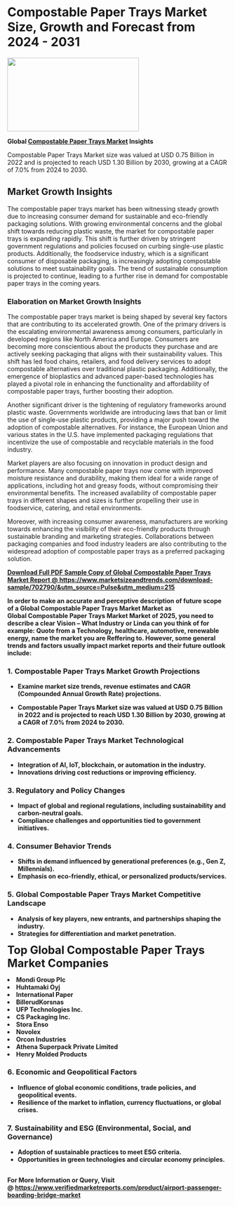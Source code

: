 <H1>Compostable Paper Trays Market Size, Growth and Forecast from 2024 - 2031</H1><img class="aligncenter size-medium wp-image-584254" src="https://thirdeyenews.in/wp-content/uploads/2024/09/Global-Market-Research-300x168.jpeg" alt="" width="300" height="168" /><p><strong>Global&nbsp;<a href="https://www.marketsizeandtrends.com/download-sample/702790/&amp;utm_source=Pulse&amp;utm_medium=215">Compostable Paper Trays Market</a> Insights</strong></p><p>Compostable Paper Trays Market size was valued at USD 0.75 Billion in 2022 and is projected to reach USD 1.30 Billion by 2030, growing at a CAGR of 7.0% from 2024 to 2030.</p><p><h2>Market Growth Insights</h2> <p>The compostable paper trays market has been witnessing steady growth due to increasing consumer demand for sustainable and eco-friendly packaging solutions. With growing environmental concerns and the global shift towards reducing plastic waste, the market for compostable paper trays is expanding rapidly. This shift is further driven by stringent government regulations and policies focused on curbing single-use plastic products. Additionally, the foodservice industry, which is a significant consumer of disposable packaging, is increasingly adopting compostable solutions to meet sustainability goals. The trend of sustainable consumption is projected to continue, leading to a further rise in demand for compostable paper trays in the coming years.</p> <p><strong><a href="#"></a></strong></p> <h3>Elaboration on Market Growth Insights</h3> <p>The compostable paper trays market is being shaped by several key factors that are contributing to its accelerated growth. One of the primary drivers is the escalating environmental awareness among consumers, particularly in developed regions like North America and Europe. Consumers are becoming more conscientious about the products they purchase and are actively seeking packaging that aligns with their sustainability values. This shift has led food chains, retailers, and food delivery services to adopt compostable alternatives over traditional plastic packaging. Additionally, the emergence of bioplastics and advanced paper-based technologies has played a pivotal role in enhancing the functionality and affordability of compostable paper trays, further boosting their adoption.</p> <p>Another significant driver is the tightening of regulatory frameworks around plastic waste. Governments worldwide are introducing laws that ban or limit the use of single-use plastic products, providing a major push toward the adoption of compostable alternatives. For instance, the European Union and various states in the U.S. have implemented packaging regulations that incentivize the use of compostable and recyclable materials in the food industry.</p> <p>Market players are also focusing on innovation in product design and performance. Many compostable paper trays now come with improved moisture resistance and durability, making them ideal for a wide range of applications, including hot and greasy foods, without compromising their environmental benefits. The increased availability of compostable paper trays in different shapes and sizes is further propelling their use in foodservice, catering, and retail environments.</p> <p>Moreover, with increasing consumer awareness, manufacturers are working towards enhancing the visibility of their eco-friendly products through sustainable branding and marketing strategies. Collaborations between packaging companies and food industry leaders are also contributing to the widespread adoption of compostable paper trays as a preferred packaging solution.</p> <p><strong><a href="#"></p><p><span class=""><strong>Download Full PDF Sample Copy of Global Compostable Paper Trays Market Report</strong> @ <a href="https://www.marketsizeandtrends.com/download-sample/702790/&amp;utm_source=Pulse&amp;utm_medium=215" target="_blank">https://www.marketsizeandtrends.com/download-sample/702790/&amp;utm_source=Pulse&amp;utm_medium=215</a></span></p><p>In order to make an accurate and perceptive description of future scope of a Global&nbsp;Compostable Paper Trays Market Market as Global&nbsp;Compostable Paper Trays Market Market of 2025, you need to describe a clear Vision &ndash; What Industry or Linda can you think of for example: Quote from a Technology, healthcare, automotive, renewable energy, name the market you are Reffering to. However, some general trends and factors usually impact market reports and their future outlook include:</p><h3>1.&nbsp;<strong>Compostable Paper Trays Market Growth Projections</strong></h3><ul><li>Examine market size trends, revenue estimates and CAGR (Compounded Annual Growth Rate) projections.</li><li><p>Compostable Paper Trays Market size was valued at USD 0.75 Billion in 2022 and is projected to reach USD 1.30 Billion by 2030, growing at a CAGR of 7.0% from 2024 to 2030.</p></li></ul><h3>2.&nbsp;<strong>Compostable Paper Trays Market Technological Advancements</strong></h3><ul><li>Integration of AI, IoT, blockchain, or automation in the industry.</li><li>Innovations driving cost reductions or improving efficiency.</li></ul><h3>3.&nbsp;<strong>Regulatory and Policy Changes</strong></h3><ul><li>Impact of global and regional regulations, including sustainability and carbon-neutral goals.</li><li>Compliance challenges and opportunities tied to government initiatives.</li></ul><h3>4.&nbsp;<strong>Consumer Behavior Trends</strong></h3><ul><li>Shifts in demand influenced by generational preferences (e.g., Gen Z, Millennials).</li><li>Emphasis on eco-friendly, ethical, or personalized products/services.</li></ul><h3>5.&nbsp;<strong>Global Compostable Paper Trays Market Competitive Landscape</strong></h3><ul><li>Analysis of key players, new entrants, and partnerships shaping the industry.</li><li>Strategies for differentiation and market penetration.</li></ul><p data-pm-slice="1 1 []"><span style="color: inherit; font-family: inherit; font-size: 25px;">Top Global Compostable Paper Trays Market Companies</span></p><div class="" data-test-id=""><p><li>Mondi Group Plc</li><li> Huhtamaki Oyj</li><li> International Paper</li><li> BillerudKorsnas</li><li> UFP Technologies Inc.</li><li> CS Packaging Inc.</li><li> Stora Enso</li><li> Novolex</li><li> Orcon Industries</li><li> Athena Superpack Private Limited</li><li> Henry Molded Products</li></p></div><h3>6.&nbsp;<strong>Economic and Geopolitical Factors</strong></h3><ul><li>Influence of global economic conditions, trade policies, and geopolitical events.</li><li>Resilience of the market to inflation, currency fluctuations, or global crises.</li></ul><h3>7.&nbsp;<strong>Sustainability and ESG (Environmental, Social, and Governance)</strong></h3><ul><li>Adoption of sustainable practices to meet ESG criteria.</li><li>Opportunities in green technologies and circular economy principles.</li></ul><h2><strong style="font-size: 14px;">For More Information or Query, Visit @&nbsp;</strong><a style="background-color: #ffffff; font-size: 14px;" href="https://www.marketsizeandtrends.com/report/compostable-paper-trays-market/" target="_blank">https://www.verifiedmarketreports.com/product/airport-passenger-boarding-bridge-market</a></h2>
